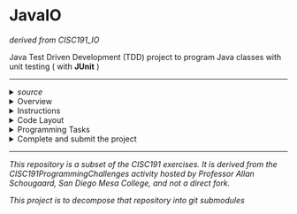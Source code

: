 # JavaIO
 _derived from CISC191_IO_


Java Test Driven Development (TDD) project to program Java classes with unit testing ( with **JUnit** )
________

<details>
 <summary><em>source</em></summary>


 ![220px-MesaLogo](https://github.com/schougaard/SanDiegoMesaCISC191ProgrammingChallenges/assets/716243/334f6724-6afa-4198-9eff-7c49c472cd35)

# San Diego Mesa College CISC 191 Programming Challenges
Programming challenges for San Diego Community College CISC 191 Intermediate Java classes.

Created by
- Professor Dr. Tasha Frankie
- and Professor [Allan Schougaard](https://github.com/schougaard), San Diego Mesa College.

With contributions from: 
- Dom David,
- [Dan Sullivan](https://github.com/uid100)
________

</details>
<details>
 <summary>Overview</summary>

### Assignment Overview

The ability to read files is important in Java programming for a number of reasons:

- **Data persistence:** Files provide a way to store data persistently, meaning that it can be accessed and used even after the program that created it has terminated. This is essential for many applications, such as databases, web servers, and file managers.
- **Data exchange:** Files can also be used to exchange data between different programs and devices. For example, a program might read data from a file created by another program, or a program might write data to a file that will be read by a device such as a printer or a USB drive.
- **Configuration:** Files can also be used to store configuration data for programs. This type of data typically includes things like database connection strings, server addresses, and user preferences. Reading configuration data from a file allows programs to be more easily configured and maintained.

In addition to these general reasons, the ability to read files is also important for many specific Java applications. For example, web servers use files to store web pages and other static resources. Database applications use files to store database schema and data. And file managers use files to store and organize files on a computer's hard drive.

Here are some specific examples of how the ability to read files is used in Java programming:

- A web server might read a file containing a web page and send it to a user's web browser.
- A database application might read a file containing a database schema and create a new database based on that schema.
- A file manager might read a file containing a list of files and folders on a computer's hard drive and display that list to the user.
- A text editor might read a file containing a text document and display the contents of the document to the user.
- A compiler might read a file containing a Java source code file and compile it into a Java class file.

Overall, the ability to read files is an essential skill for any Java programmer. By being able to read files, you can create programs that can interact with the outside world, exchange data with other programs, and store and retrieve data persistently..
________

</details>
<details>
 <summary>Instructions</summary>

## _(Open the Project)_
1. From the **<> Code** dropdown link in the repository (above), download the Zip file to your computer.
2. Extract the files to your working folder
3. Open Eclipse and import the project. 
   - You can use File>Import menu item or right-click in the Package Manager and choose Import.
   - select General>Projects from Folder or Archive
   - navigate into the project until you see the `bin` and `src` folders, and choose *open*
4. Expand the project in the package explorer and find the .java files below the **src** folder.

## _(Complete the Assignment)_

</details>
<details>
 <summary>Code Layout</summary>
 
The setup for this programming assignment consists of two main Java files: **IO.java**, and **IOTest.java**.

#### IO.java
Where you will implement the code to pass the IOTest.java JUnit tests.

#### IOTest.java
The JUnit tests that will guide your completion of this programming assignment.
___________

</details>
<details>
 <summary>Programming Tasks</summary>

 
## Programming Task(s)

   <details>
       <summary>testReadTestResultsExists</summary>

### testReadTestResultsExists
This tester checks the logic of the `readTestResults()` method which reads a file with a provided name (including filetype) and returns its content as a `String`.

As with all your test-driven programming, the errors in the JUnit tester method should guide you in adding the missing code. 

1. Start by making the code compile. For example, you may need to add a missing method or class. 
_Since you've seen this before, you should feel comfortable hovering over error lines and using quick fixes when appropriate._ 
If you use quick fixes, double-check the return type and the parameter names for the auto-generated method headers.
2. You can use the `File` and `Scanner` classes in Java to help facilitate reading text files. Recall that even CSV files are text files with specific comma formatting distinguishing elements. Using these together can result in a special type of error in Java called an exception. You are given the structure to handle this in this programming assignment document, but you will revisit this later on!

Below is the main structure for reading in a file using `File` and `Scanner`. Read through the comments. Alter and add code to make it work for this method. 
```
//Setup the file as a File object as shown.
File myFile = new File(fileName); //fileName is the name of the file

//setup scanner
Scanner scan = null;

//Add a try and catch block which looks similar to the block of an if-else-if statement!
try {
   scan = new Scanner(myFile); //Create a Scanner object using the File object 
   String content = ""; //Create a String to hold the content 

   //Obtain content from the file as long as there is content to be obtained 
   while(scan.hasNext()) 
   { 
       content += scan.next(); //Grab the content of the file through the Scanner with its next method
   } //the loop ends once it has reach the end of the file.
   // What do you have to do for your code? What do you do with content? 
} 
catch (FileNotFoundException e) 
{  
   // This block of code runs if the file is not found
   e.printStackTrace(); 
} 
finally {
   if(scan!=null)
   {
      scan.close();
   } 
}
```
3. Ensure your code above returns a `String` that holds the file's content!

4. Sidenote on _**finally**_ block:
   - In Java, the `finally` block is used in conjunction with a `try-catch` block to ensure that certain code is executed regardless of whether an exception is thrown or not. The primary purpose of the `finally` block is to provide a mechanism for cleanup or resource management, such as closing files, releasing network connections, or cleaning up other resources. Here's why you might need a `finally` block in a `try-catch` construct:
   - Resource Cleanup: When working with external resources, such as files, database connections, or network sockets, it's important to ensure that these resources are properly released or closed, even if an exception occurs. The `finally` block is a good place to put code that handles resource cleanup, as it will be executed regardless of whether an exception was thrown in the `try` block.
   - Guaranteed Execution: Code in the `finally` block is guaranteed to run, even if an unhandled exception occurs in the `try` block. This ensures that you can maintain the integrity of your program by performing essential cleanup operations, regardless of how the `try` block terminates.
   - Maintaining State: `finally` blocks are useful for maintaining the program's state and ensuring that the program doesn't leave resources in an inconsistent or erroneous state if an exception is thrown
___________

   </details>
   <details>
       <summary>testReadTestResultsDoesNotExists</summary>

The `readTestResults` method should return an empty `String` if there is no file to read. This tester method tests what your method returns when there is no file to read.

1. Recall the the try-catch block shown below. Figure out where you should return an empty String if there is no file to be read.
```
try {
	  //try to read the file and continue line by line unless
	  //an error occurs
	  //if an error occurs - the catch block runs
} catch (FileNotFoundException e) {
	  //perform any action you want when a special error
	  //is thrown from the try-block
} finally {
    //close any resources
}
```
___________

   </details>
      <details>
       <summary>testStarterTestResults</summary>

The first two tester methods check that you can set up the block of code to read a file with the `Scanner` class. It also has you consider what to do when a file does not exist. 

1. Add the missing method stub once you have uncommented this tester method.
2. Use the Stub below if you do not know where to start. Read the comments, please. 
```
try
{
   // Create a PrintWriter object for a given filename
   PrintWriter outputFileWriter = new PrintWriter("outputFile.txt");

   // Anytime you want to "write" to the writer, use the println command
   outputFileWriter.println("content for row 0 is this text");

   // Once you are done "writing", close the file.
   outputFileWriter.close();

} catch (FileNotFoundException e)
{
   System.out.println("Cannot write file. File will not be written.");
}
```
3. Don't forget to close any `PrintWriter` object you write to.
4. You're using the stub provided as a guide, you should figure out what variables to use instead of hardcoding the `String` literals.
___________

   </details>
   <details>
       <summary>testAppendTestResults</summary>

The previous method is able to create a file and save text to it, but it always creates a new file! If the file exists, it will write over it! In this method, you are asked to consider how to APPEND to a file so that you can save it, re-open it, and save it for updates! 

1. Add the missing method stub. This should be very similar to the previous method stub except the name has to be what is being tested of course.
2. The structure is mostly the same for this, but now we will generalize the error with a "catch-all" catch statement as well as use the append version of `PrintWriter`.
```
try
{
   // Create a PrintWriter object for a given filename
	  PrintWriter outputfileWriter = new PrintWriter(new FileWriter( new File("myFileName.csv"), true ) );

   // write the content
	  outputfileWriter.println("hello world");

   //Once you are done "writing", close the file.
	  outputfileWriter.close();
} catch (Exception e)
{
   System.out.println("Cannot write file. File will not be written.");
}
```	
3. By catching Exception e, you are catching any error that is an Exception. Think back to inheritance and the is-a relationships between the superclass and its subclasses.
___________

   </details>
      <details>
       <summary>testReadDateTime</summary>

1. Visiting websites usually load up an HTML file or a file that is ultimately just a text file with HTML markups. In this method, you are working with a site [that outputs plain text information](http://worldtimeapi.org/api/ip) called an **API**.  Use the steps below in the given stub to help you read from a URL. Import any necessary Java libraries as you use them. 
```
Scanner scan = null; //declare a Scanner object

try {
   //1) Create a URL
   URL url = new URL("https://w1.weather.gov/data/METAR/KSAN.1.txt");

   //2) Similar to the first problem, create a Scanner object, but this time use the url instead of a file
   scan = new Scanner(url.openStream());

   //3) grab the content line by line
   String content = "";
	  while(scan.hasNext()) {
		    content += scan.next();
   }

   //4) return the content
	  return content;

} catch (Exception e) { //5) generalize the error you are catching
   return "";
} finally {
   if(scan!=null){
      scan.close();
   } 
}
```
Similar to the previous problem, you are also going to catch any and all types of errors thrown by adding the `catch(Exception e)` block rather than a more specific error. 

2) The last bit of thing is going to be the need to use `substring` for this problem. Given a `String`, figure out a way to isolate only the desired data. To help you, visit [the worldtimeapi.org/api/ip link](http://worldtimeapi.org/api/ip) and see what the text gives you so you have an idea of how to scrub through this really big String to extract only what you want.
___________

   </details>
</details>

<details>
 <summary>Complete and submit the project</summary>
 
## Complete and zip the project
1. Run and add the code to the src folder until the tests are successful.
2. Uncomment each test case in the **Test** file (`TestAdvancedClasses.java`), one at a time. 
Do not modify the content in this file except to uncomment the tests. Add and modify class files
as needed for the tests to pass.
3. Review and refactor any of the code as needed:
    - be sure your code follows good coding practices and coding style and standards.
    - update the javadoc comments at the top of the file to add your name as author
    - update the comments for each method in the file.
4. Export the project as a zip file and submit your work.

___________

## Rubric

[Rubric](Rubric.md)

</details>


___________
_This repository is a subset of the CISC191 exercises. It is derived from the CISC191ProgrammingChallenges 
activity hosted by Professor Allan Schougaard, San Diego Mesa College, and not a direct fork._

_This project is to decompose that repository into git submodules_

